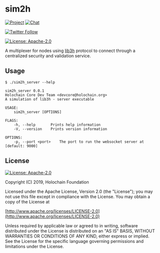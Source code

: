 # sim2h


[![Project](https://img.shields.io/badge/project-holochain-blue.svg?style=flat-square)](http://holochain.org/)
[![Chat](https://img.shields.io/badge/chat-chat%2eholochain%2enet-blue.svg?style=flat-square)](https://chat.holochain.net)

[![Twitter Follow](https://img.shields.io/twitter/follow/holochain.svg?style=social&label=Follow)](https://twitter.com/holochain)

[![License: Apache-2.0](https://img.shields.io/badge/License-Apache%202.0-blue.svg)](https://www.apache.org/licenses/LICENSE-2.0)

A multiplexer for nodes using [lib3h](https://github.com/holochain/lib3h) protocol to connect through a centralized security and validation service.

## Usage

```shell
$ ./sim2h_server --help
```
```shell
sim2h_server 0.0.1
Holochain Core Dev Team <devcore@holochain.org>
A simulation of lib3h - server executable

USAGE:
    sim2h_server [OPTIONS]

FLAGS:
    -h, --help       Prints help information
    -V, --version    Prints version information

OPTIONS:
    -p, --port <port>    The port to run the websocket server at [default: 9000]
```

## License
[![License: Apache-2.0](https://img.shields.io/badge/License-Apache%202.0-blue.svg)](https://www.apache.org/licenses/LICENSE-2.0)

Copyright (C) 2019, Holochain Foundation

Licensed under the Apache License, Version 2.0 (the "License");
you may not use this file except in compliance with the License.
You may obtain a copy of the License at

[http://www.apache.org/licenses/LICENSE-2.0](http://www.apache.org/licenses/LICENSE-2.0)

Unless required by applicable law or agreed to in writing, software
distributed under the License is distributed on an "AS IS" BASIS,
WITHOUT WARRANTIES OR CONDITIONS OF ANY KIND, either express or implied.
See the License for the specific language governing permissions and
limitations under the License.
